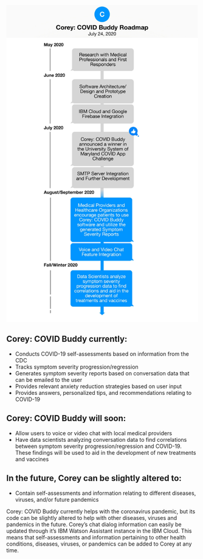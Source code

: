 <img src="CoreyCOVIDBuddy/Images/CoreyRoadmap.jpg" alt="Corey: COVID Buddy Roadmap">

## Corey: COVID Buddy currently:
- Conducts COVID-19 self-assessments based on information from the CDC
- Tracks symptom severity progression/regression
- Generates symptom severity reports based on conversation data that can be emailed to the user
- Provides relevant anxiety reduction strategies based on user input
- Provides answers, personalized tips, and recommendations relating to COVID-19

## Corey: COVID Buddy will soon:
- Allow users to voice or video chat with local medical providers
- Have data scientists analyzing conversation data to find correlations between symptom severity progression/regression and COVID-19. These findings will be used to aid in the development of new treatments and vaccines

## In the future, Corey can be slightly altered to:
- Contain self-assessments and information relating to different diseases, viruses, and/or future pandemics

Corey: COVID Buddy currently helps with the coronavirus pandemic, but its code can be slightly altered to help with other diseases, viruses and pandemics in the future. Corey’s chat dialog information can easily be updated through it’s IBM Watson Assistant instance in the IBM Cloud. This means that self-assessments and information pertaining to other health conditions, diseases, viruses, or pandemics can be added to Corey at any time.
